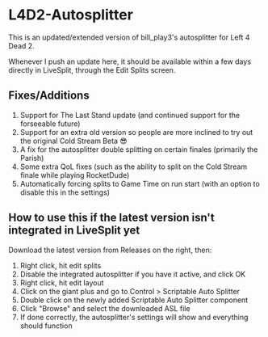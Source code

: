 # L4D2-Autosplitter

This is an updated/extended version of bill_play3's autosplitter for Left 4 Dead 2.

Whenever I push an update here, it should be available within a few days directly in LiveSplit, through the Edit Splits screen.

## Fixes/Additions
1. Support for The Last Stand update (and continued support for the forseeable future)
2. Support for an extra old version so people are more inclined to try out the original Cold Stream Beta 😎
3. A fix for the autosplitter double splitting on certain finales (primarily the Parish)
4. Some extra QoL fixes (such as the ability to split on the Cold Stream finale while playing RocketDude)
5. Automatically forcing splits to Game Time on run start (with an option to disable this in the settings)

## How to use this if the latest version isn't integrated in LiveSplit yet
Download the latest version from Releases on the right, then:

1. Right click, hit edit splits
2. Disable the integrated autosplitter if you have it active, and click OK
3. Right click, hit edit layout
4. Click on the giant plus and go to Control > Scriptable Auto Splitter
5. Double click on the newly added Scriptable Auto Splitter component
6. Click "Browse" and select the downloaded ASL file
7. If done correctly, the autosplitter's settings will show and everything should function
